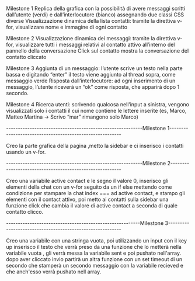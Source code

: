 Milestone 1
Replica della grafica con la possibilità di avere messaggi scritti dall’utente (verdi) e dall’interlocutore (bianco) assegnando due classi CSS diverse
Visualizzazione dinamica della lista contatti: tramite la direttiva v-for, visualizzare nome e immagine di ogni contatto

Milestone 2
Visualizzazione dinamica dei messaggi: tramite la direttiva v-for, visualizzare tutti i messaggi relativi al contatto attivo all’interno del pannello della conversazione
Click sul contatto mostra la conversazione del contatto cliccato


Milestone 3
Aggiunta di un messaggio: l’utente scrive un testo nella parte bassa e digitando “enter” il testo viene aggiunto al thread sopra, come messaggio verde
Risposta dall’interlocutore: ad ogni inserimento di un messaggio, l’utente riceverà un “ok” come risposta, che apparirà dopo 1 secondo.

Milestone 4
Ricerca utenti: scrivendo qualcosa nell’input a sinistra, vengono visualizzati solo i contatti il cui nome contiene le lettere inserite (es, Marco, Matteo Martina -> Scrivo “mar” rimangono solo Marco)


----------------------------------------------------------Milestone 1---------------------------------------------------------

Creo la parte grafica della pagina ,metto la sidebar e ci inserisco i contatti usando un v-for.

----------------------------------------------------------Milestone 2---------------------------------------------------------

Creo una variabile active contact e le segno il valore 0, inserisco gli elementi della chat con un v-for seguito da un if else
mettendo come condizione per stampare la chat index === ad active contact, e stampo gli elementi con il contact attivo, poi metto ai contatti sulla sidebar una funzione click che cambia il valore di active contact a seconda di quale contatto clicco.

---------------------------------------------------------Milestone 3----------------------------------------------------------

Creo una variabile con una stringa vuota, poi utilizzando un input con il key up inserisco il testo che verrà preso da una funzione che lo metterà nella variabile vuota , gli verrà messa la variabile sent e poi pushato nell'array. dopo aver cliccato invio partirà un altra funzione con un set timeout di un secondo che stamperà un secondo messaggio con la variabile recieved e che anch'esso verrà pushato nell array.
